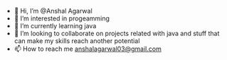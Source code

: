 - 👋 Hi, I’m @Anshal Agarwal
- 👀 I’m interested in progeamming
- 🌱 I’m currently learning java
- 💞️ I’m looking to collaborate on projects related with java and stuff that can make my skills reach another potential
- 📫 How to reach me anshalagarwal03@gmail.com

<!---
LonewolfxA/LonewolfxA is a ✨ special ✨ repository because its `README.md` (this file) appears on your GitHub profile.
You can click the Preview link to take a look at your changes.
--->
